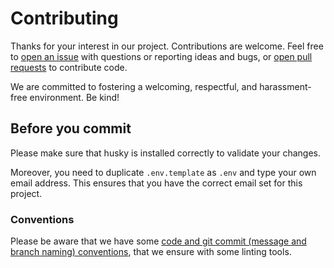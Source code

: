 # Contributing

Thanks for your interest in our project. Contributions are welcome. Feel free to [open an issue](https://github.com/db-ui/core/issues/new) with questions or reporting ideas and bugs, or [open pull requests](https://github.com/db-ui/core/compare) to contribute code.

We are committed to fostering a welcoming, respectful, and harassment-free environment. Be kind!

## Before you commit

Please make sure that husky is installed correctly to validate your changes.

Moreover, you need to duplicate `.env.template` as `.env` and type your own email address. This ensures that you have the correct email set for this project.

### Conventions

Please be aware that we have some [code and git commit (message and branch naming) conventions](docs/conventions.adoc), that we ensure with some linting tools.
